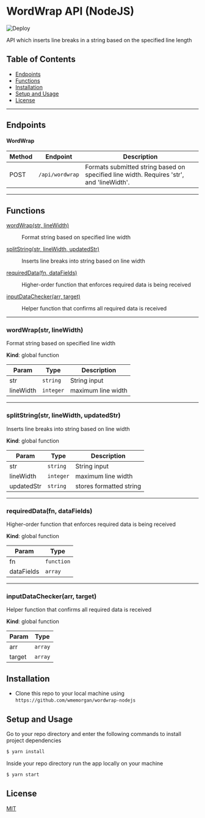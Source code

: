 # WordWrap API (NodeJS)
![Deploy](https://github.com/wmemorgan/wordwrap-nodejs/workflows/Deploy/badge.svg)

API which inserts line breaks in a string based on the specified line length

<a name="toc"></a>

## Table of Contents
- [Endpoints](#endpoints)
- [Functions](#functions)
- [Installation](#installation)
- [Setup and Usage](#setup-and-usage)
- [License](#license)


---
<a name="endpoints"></a>

## Endpoints

#### WordWrap

| Method | Endpoint               | Description                                                             |
| ------ | ---------------------- | ----------------------------------------------------------------------- |
| POST   | <code>/api/wordwrap</code> | Formats submitted string based on specified line width. Requires 'str', and 'lineWidth'. |


---
<a name="functions"></a>

## Functions

<dl>
<dt><a href="#wordWrap">wordWrap(str, lineWidth)</a></dt>
<dd><p>Format string based on specified line width</p>
</dd>
<dt><a href="#splitString">splitString(str, lineWidth, updatedStr)</a></dt>
<dd><p>Inserts line breaks into string based on line width</p>
</dd>
<dt><a href="#requiredData">requiredData(fn, dataFields)</a></dt>
<dd><p>Higher-order function that enforces required
data is being received</p>
</dd>
<dt><a href="#inputDataChecker">inputDataChecker(arr, target)</a></dt>
<dd><p>Helper function that confirms all required data is received</p>
</dd>
</dl>


---
<a name="wordWrap"></a>

### wordWrap(str, lineWidth)
Format string based on specified line width

**Kind**: global function  

| Param | Type | Description |
| --- | --- | --- |
| str | <code>string</code> | String input |
| lineWidth | <code>integer</code> | maximum line width |


---
<a name="splitString"></a>

### splitString(str, lineWidth, updatedStr)
Inserts line breaks into string based on line width

**Kind**: global function  

| Param | Type | Description |
| --- | --- | --- |
| str | <code>string</code> | String input |
| lineWidth | <code>integer</code> | maximum line width |
| updatedStr | <code>string</code> | stores formatted string |


---
<a name="requiredData"></a>

### requiredData(fn, dataFields)
Higher-order function that enforces required
data is being received

**Kind**: global function  

| Param | Type |
| --- | --- |
| fn | <code>function</code> | 
| dataFields | <code>array</code> | 


---
<a name="inputDataChecker"></a>

### inputDataChecker(arr, target)
Helper function that confirms all required data is received

**Kind**: global function  

| Param | Type |
| --- | --- |
| arr | <code>array</code> | 
| target | <code>array</code> | 



## Installation
- Clone this repo to your local machine using `https://github.com/wmemorgan/wordwrap-nodejs`

## Setup and Usage
Go to your repo directory and enter the following commands to install project dependencies
```bash
$ yarn install
```
Inside your repo directory run the app locally on your machine
```bash
$ yarn start
```


## License
[MIT](https://github.com/wmemorgan/wordwrap-nodejs/blob/main/LICENSE)